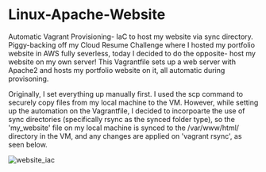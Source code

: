 # Linux-Apache-Website
Automatic Vagrant Provisioning- IaC to host my website via sync directory. Piggy-backing off my Cloud Resume Challenge where I hosted my portfolio website in AWS fully severless, today I decided to do the opposite- host my website on my own server! This Vagrantfile sets up a web server with Apache2 and hosts my portfolio website on it, all automatic during provisoning.

Originally, I set everything up manually first. I used the scp command to securely copy files from my local machine to the VM. However, while setting up the automation on the Vagrantfile, I decided to incorpoarte the use of sync directories (specifically rsync as the synced folder type), so the 'my_website' file on my local machine is synced to the /var/www/html/ directory in the VM, and any changes are applied on 'vagrant rsync', as seen below.

![website_iac](https://github.com/andreapeterson/Linux-Apache-Website/assets/134665743/a4956d33-1a2e-4318-a8fc-34b9a91939ea)
